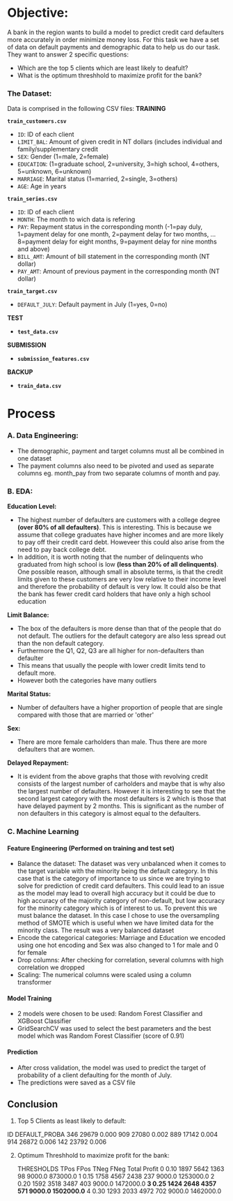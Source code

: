 # Objective:
A bank in the region wants to build a model to predict credit card defaulters more accurately in order minimize money loss. For this task we have a set of data on default payments and demographic data to help us do our task. They want to answer 2 specific questions:
- Which are the top 5 clients which are least likely to deafult?
- What is the optimum threshhold to maximize profit for the bank?

### The Dataset:
Data is comprised in the following CSV files:
**TRAINING**

**`train_customers.csv`**
 - `ID`: ID of each client
 - `LIMIT_BAL`: Amount of given credit in NT dollars (includes individual and family/supplementary credit
 - `SEX`: Gender (1=male, 2=female)
 - `EDUCATION`: (1=graduate school, 2=university, 3=high school, 4=others, 5=unknown, 6=unknown)
 - `MARRIAGE`: Marital status (1=married, 2=single, 3=others)
 - `AGE`: Age in years
 
**`train_series.csv`**
 - `ID`: ID of each client
 - `MONTH`: The month to wich data is refering
 - `PAY`: Repayment status in the corresponding month (-1=pay duly, 1=payment delay for one month, 2=payment delay for two months, … 8=payment delay for eight months, 9=payment delay for nine months and above)
 - `BILL_AMT`: Amount of bill statement in the corresponding month (NT dollar)
 - `PAY_AMT`: Amount of previous payment in the corresponding month (NT dollar)
 
**`train_target.csv`**
 - `DEFAULT_JULY`: Default payment in July (1=yes, 0=no)
 
 
**TEST**
 - **`test_data.csv`**
 
**SUBMISSION**
 - **`submission_features.csv`**
 
**BACKUP**
 - **`train_data.csv`**

# Process

### A. Data Engineering:
- The demographic, payment and target columns must all be combined in one dataset
- The payment columns also need to be pivoted and used as separate columns eg. month_pay from two separate columns of month and pay.

### B. EDA:
**Education Level:**
- The highest number of defaulters are customers with a college degree **(over 80% of all defaulters)**. This is interesting. This is because we assume that college graduates have higher incomes and are more likely to pay off their credit card debt. Howeveer this could also arise from the need to pay back college debt.
 - In addition, it is worth noting that the number of delinquents who graduated from high school is low **(less than 20% of all delinquents)**. One possible reason, although small in absolute terms, is that the credit limits given to these customers are very low relative to their income level and therefore the probability of default is very low. It could also be that the bank has fewer credit card holders that have only a high school education

**Limit Balance:**
- The box of the defaulters is more dense than that of the people that do not default. The outliers for the default category are also less spread out than the non default category. 
- Furthermore the Q1, Q2, Q3 are all higher for non-defaulters than defaulter
- This means that usually the people with lower credit limits tend to default more. 
- However both the categories have many outliers

**Marital Status:**
- Number of defaulters have a higher proportion of people that are single compared with those that are married or 'other'

**Sex:**
- There are more female carholders than male. Thus there are more defaulters that are women.

**Delayed Repayment:**
- It is evident from the above graphs that those with revolving credit consists of the largest number of carholders and maybe that is why also the largest number of defaulters. However it is interesting to see that the second largest category with the most defaulters is 2 which is those that have delayed payment by 2 months. This is significant as the number of non defaulters in this category is almost equal to the defaulters.

### C. Machine Learning
#### Feature Engineering (Performed on training and test set)
- Balance the dataset: The dataset was very unbalanced when it comes to the target variable with the minority being the default category. In this case that is the category of importance to us since we are trying to solve for prediction of credit card defaulters. This could lead to an issue as the model may lead to overall high accuracy but it could be due to high accuracy of the majority category of non-default, but low accuracy for the minority category which is of interest to us. To prevent this we must balance the dataset. In this case I chose to use the oversampling method of SMOTE which is useful when we have limited data for the minority class. The result was a very balanced dataset
- Encode the categorical categories: Marriage and Education we encoded using one hot encoding and Sex was also changed to 1 for male and 0 for female
- Drop columns: After checking for correlation, several columns with high correlation we dropped
- Scaling: The numerical columns were scaled using a column transformer
  
#### Model Training
- 2 models were chosen to be used: Random Forest Classifier and XGBoost Classifier
- GridSearchCV was used to select the best parameters and the best model which was Random Forest Classifier (score of 0.91)

#### Prediction
- After cross validation, the model was used to predict the target of probability of a client defaulting for the month of July.
- The predictions were saved as a CSV file  

## Conclusion
1. Top 5 Clients as least likely to default:
   
ID	DEFAULT_PROBA
346	29679	0.000
909	27080	0.002
889	17142	0.004
914	26872	0.006
142	23792	0.006

2. Optimum Threshhold to maximize profit for the bank:

	THRESHOLDS	TPos	FPos	TNeg	FNeg	Total	Profit
0	0.10	     1897	5642	1363	98	 9000.0	873000.0
1	0.15	     1758	4567	2438	237	9000.0	1253000.0
2	0.20	     1592	3518	3487	403	9000.0	1472000.0
**3	0.25	     1424	2648	4357	571	9000.0	1502000.0**
4	0.30	     1293	2033	4972	702	9000.0	1462000.0


